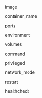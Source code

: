 image

container_name

ports

environment

volumes

command

privileged

network_mode

restart

healthcheck